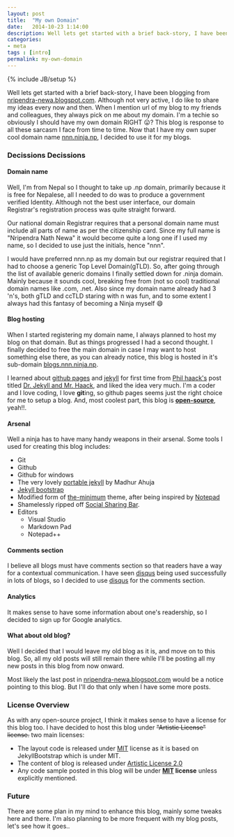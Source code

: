 ```yaml
---
layout: post
title:  "My own Domain"
date:   2014-10-23 1:14:00
description: Well lets get started with a brief back-story, I have been blogging from [nripendra-newa.blogspot.com](http://nripendra-newa.blogspot.com). Although not very active, I do like to share my ideas every now and then. When I mention url of my blog to my friends and colleagues, they always pick on me about my domain... 
categories:
- meta
tags : [intro]
permalink: my-own-domain
---
```

{% include JB/setup %}

Well lets get started with a brief back-story, I have been blogging from [nripendra-newa.blogspot.com](http://nripendra-newa.blogspot.com). Although not very active, I do like to share my ideas every now and then. When I mention url of my blog to my friends and colleagues, they always pick on me about my domain. I'm a techie so obviously I should have my own domain RIGHT :stuck_out_tongue:? This blog is response to all these sarcasm I face from time to time. Now that I have my own super cool domain name [nnn.ninja.np](http://nnn.ninja.np), I decided to use it for my blogs.

### Decissions Decissions

#### Domain name

Well, I'm from Nepal so I thought to take up .np domain, primarily because it is free for Nepalese, all I needed to do was to produce a government verified Identity. Although not the best user interface, our domain Registrar's registration process was quite straight forward.

Our national domain Registrar requires that a personal domain name must include all parts of name as per the citizenship card. Since my full name is "Nripendra Nath Newa" it would become quite a long one if I used my name, so I decided to use just the initials, hence "nnn".

I would have preferred nnn.np as my domain but our registrar required that I had to choose a generic Top Level Domain(gTLD). So, after going through the list of available generic domains I finally settled down for .ninja domain. Mainly because it sounds cool, breaking free from (not so cool) traditional domain names like .com, .net. Also since my domain name already had 3 'n's, both gTLD and ccTLD staring with n was fun, and to some extent I always had this fantasy of becoming a Ninja myself :smile:

#### Blog hosting

When I started registering my domain name, I always planned to host my blog on that domain. But as things progressed I had a second thought. I finally decided to free the main domain in case I may want to host something else there, as you can already notice, this blog is hosted in it's sub-domain [blogs.nnn.ninja.np](http://blogs.nnn.ninja.np). 

I learned about [github pages](https://pages.github.com/) and [jekyll](http://jekyllrb.com/) for first time from [Phil haack's](http://haacked.com/about/) post titled [Dr. Jekyll and Mr. Haack](http://haacked.com/archive/2013/12/02/dr-jekyll-and-mr-haack/), and liked the idea very much. I'm a coder and I love coding, I love **git**ing, so github pages seems just the right choice for me to setup a blog. And, most coolest part, this blog is **[open-source](https://github.com/nripendra/nripendra.github.io)**, yeah!!.

#### Arsenal

Well a ninja has to have many handy weapons in their arsenal. Some tools I used for creating this blog includes:

* Git
* Github
* Github for windows
* The very lovely [portable jekyll](https://github.com/madhur/PortableJekyll) by Madhur Ahuja
* [Jekyll bootstrap](http://jekyllbootstrap.com/)
* Modified form of [the-minimum](http://themes.jekyllbootstrap.com/preview/the-minimum/) theme, after being inspired by [Notepad](http://hmfaysal.github.io/Notepad/)
* Shamelessly ripped off [Social Sharing Bar](http://zhangwenli.com/blog/2014/08/03/make-your-own-social-sharing-bar-with-jekyll/).
* Editors
	* Visual Studio
	* Markdown Pad
	* Notepad++

#### Comments section

I believe all blogs must have comments section so that readers have a way for a contextual communication. I have seen [disqus](https://disqus.com/) being used successfully in lots of blogs, so I decided to use [disqus](https://disqus.com/) for the comments section.

#### Analytics

It makes sense to have some information about one's readership, so I decided to sign up for Google analytics.

#### What about old blog?

Well I decided that I would leave my old blog as it is, and move on to this blog. So, all my old posts will still remain there while I'll be posting all my new posts in this blog from now onward.

Most likely the last post in [nripendra-newa.blogspot.com](http://nripendra-newa.blogspot.com) would be a notice pointing to this blog. But I'll do that only when I have some more posts.

### License Overview

As with any open-source project, I think it makes sense to have a license for this blog too. I have decided to host this blog under <strike>"Artistic License" license.</strike> two main licenses:

* The layout code is released under [MIT](http://opensource.org/licenses/MIT)
 license as it is based on JekyllBootstrap which is under MIT.
* The content of blog is released under [Artistic License 2.0](https://github.com/nripendra/nripendra.github.io/blob/master/LICENSE)
* Any code sample posted in this blog will be under **[MIT](http://opensource.org/licenses/MIT)
 license** unless explicitly mentioned.

### Future

There are some plan in my mind to enhance this blog, mainly some tweaks here and there. I'm also planning to be more frequent with my blog posts, let's see how it goes..